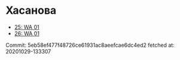 # Хасанова
- [25: WA 01](25.md)
- [26: WA 01](26.md)

Commit: 5eb58ef477f48726ce61931ac8aeefcae6dc4ed2
 fetched at: 20201029-133307

